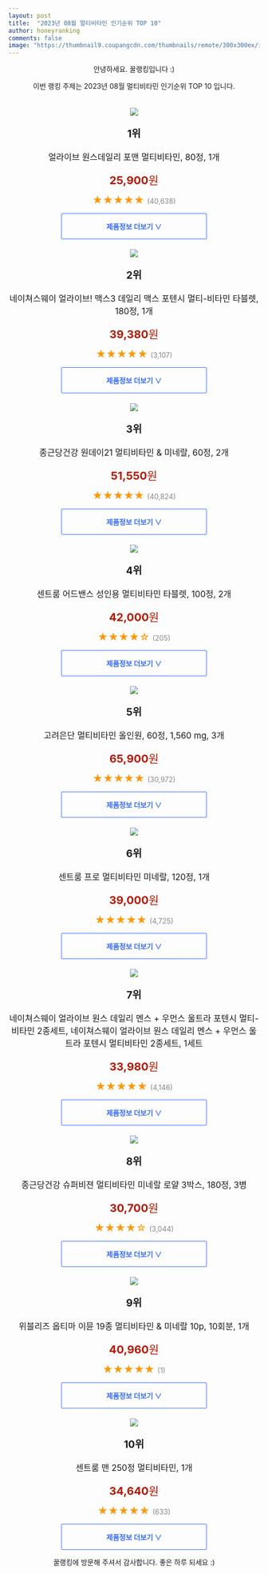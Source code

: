 ```yaml
---
layout: post
title:  "2023년 08월 멀티비타민 인기순위 TOP 10"
author: honeyranking
comments: false
image: "https://thumbnail9.coupangcdn.com/thumbnails/remote/300x300ex/image/retail/images/8488487147541960-340ca260-0c59-4699-987c-1993f2ce2106.jpg"
---
```

<p style="text-align: center;">안녕하세요. 꿀랭킹입니다 :)</p>
<p style="text-align: center;">이번 랭킹 주제는 2023년 08월 멀티비타민 인기순위 TOP 10 입니다.</p><center><img src="https://thumbnail9.coupangcdn.com/thumbnails/remote/300x300ex/image/retail/images/8488487147541960-340ca260-0c59-4699-987c-1993f2ce2106.jpg" style="margin-top:20px" /></center><p style="text-align: center; font-size: 20px"><b>1위</b></p><p style="text-align: center; font-size: 17px">얼라이브 원스데일리 포맨 멀티비타민, 80정, 1개</p><p style="text-align: center;"><span style="color: #b61800; font-size: 22px;"><b>25,900</b>원</span></p><p style="text-align: center;"><span style="color: #ff9600; font-size: 20px;">★★★★★ </span><span style="color: #878787;">(40,638)</span></p><center><a href="https://link.coupang.com/a/6g9CU"><div style="font-size: 14px; display: inline-block; padding: 15px 90px; color: #346aff; border-radius: 2px; border: 1px solid #346aff; cursor: pointer;"><b>제품정보 더보기 &or;</b></div></a></center><center><img src="https://thumbnail8.coupangcdn.com/thumbnails/remote/300x300ex/image/vendor_inventory/c8fe/743aeffac32b92539c531ee2fe1abbb5e9bf61c0018f199bc7e2dc98fb63.jpg" style="margin-top:20px" /></center><p style="text-align: center; font-size: 20px"><b>2위</b></p><p style="text-align: center; font-size: 17px">네이쳐스웨이 얼라이브! 맥스3 데일리 맥스 포텐시 멀티-비타민 타블렛, 180정, 1개</p><p style="text-align: center;"><span style="color: #b61800; font-size: 22px;"><b>39,380</b>원</span></p><p style="text-align: center;"><span style="color: #ff9600; font-size: 20px;">★★★★★ </span><span style="color: #878787;">(3,107)</span></p><center><a href="https://link.coupang.com/a/6g9CV"><div style="font-size: 14px; display: inline-block; padding: 15px 90px; color: #346aff; border-radius: 2px; border: 1px solid #346aff; cursor: pointer;"><b>제품정보 더보기 &or;</b></div></a></center><center><img src="https://thumbnail8.coupangcdn.com/thumbnails/remote/300x300ex/image/vendor_inventory/3546/32e0982f52dc8cf793a29eac5005ee7096a803eb499ba8b055045beed0f0.jpg" style="margin-top:20px" /></center><p style="text-align: center; font-size: 20px"><b>3위</b></p><p style="text-align: center; font-size: 17px">종근당건강 원데이21 멀티비타민 & 미네랄, 60정, 2개</p><p style="text-align: center;"><span style="color: #b61800; font-size: 22px;"><b>51,550</b>원</span></p><p style="text-align: center;"><span style="color: #ff9600; font-size: 20px;">★★★★★ </span><span style="color: #878787;">(40,824)</span></p><center><a href="https://link.coupang.com/a/6g9CW"><div style="font-size: 14px; display: inline-block; padding: 15px 90px; color: #346aff; border-radius: 2px; border: 1px solid #346aff; cursor: pointer;"><b>제품정보 더보기 &or;</b></div></a></center><center><img src="https://thumbnail9.coupangcdn.com/thumbnails/remote/300x300ex/image/vendor_inventory/33ac/6e3dff9ca8e473fb3596f5eea998bf00dccddaf8f2ab38a442ff54580406.jpg" style="margin-top:20px" /></center><p style="text-align: center; font-size: 20px"><b>4위</b></p><p style="text-align: center; font-size: 17px">센트룸 어드밴스 성인용 멀티비타민 타블렛, 100정, 2개</p><p style="text-align: center;"><span style="color: #b61800; font-size: 22px;"><b>42,000</b>원</span></p><p style="text-align: center;"><span style="color: #ff9600; font-size: 20px;">★★★★☆ </span><span style="color: #878787;">(205)</span></p><center><a href="https://link.coupang.com/a/6g9CX"><div style="font-size: 14px; display: inline-block; padding: 15px 90px; color: #346aff; border-radius: 2px; border: 1px solid #346aff; cursor: pointer;"><b>제품정보 더보기 &or;</b></div></a></center><center><img src="https://thumbnail10.coupangcdn.com/thumbnails/remote/300x300ex/image/vendor_inventory/ff07/7a7958f0688281dcc0977d1066b009132141259cd845541843f2063684b4.jpg" style="margin-top:20px" /></center><p style="text-align: center; font-size: 20px"><b>5위</b></p><p style="text-align: center; font-size: 17px">고려은단 멀티비타민 올인원, 60정, 1,560 mg, 3개</p><p style="text-align: center;"><span style="color: #b61800; font-size: 22px;"><b>65,900</b>원</span></p><p style="text-align: center;"><span style="color: #ff9600; font-size: 20px;">★★★★★ </span><span style="color: #878787;">(30,972)</span></p><center><a href="https://link.coupang.com/a/6g9CY"><div style="font-size: 14px; display: inline-block; padding: 15px 90px; color: #346aff; border-radius: 2px; border: 1px solid #346aff; cursor: pointer;"><b>제품정보 더보기 &or;</b></div></a></center><center><img src="https://thumbnail9.coupangcdn.com/thumbnails/remote/300x300ex/image/vendor_inventory/600d/d4c0682573f9f3dbe60c7f8dd3a501a76f767ee855c01f509fa1058c6035.jpg" style="margin-top:20px" /></center><p style="text-align: center; font-size: 20px"><b>6위</b></p><p style="text-align: center; font-size: 17px">센트룸 프로 멀티비타민 미네랄, 120정, 1개</p><p style="text-align: center;"><span style="color: #b61800; font-size: 22px;"><b>39,000</b>원</span></p><p style="text-align: center;"><span style="color: #ff9600; font-size: 20px;">★★★★★ </span><span style="color: #878787;">(4,725)</span></p><center><a href="https://link.coupang.com/a/6g9CZ"><div style="font-size: 14px; display: inline-block; padding: 15px 90px; color: #346aff; border-radius: 2px; border: 1px solid #346aff; cursor: pointer;"><b>제품정보 더보기 &or;</b></div></a></center><center><img src="https://thumbnail10.coupangcdn.com/thumbnails/remote/300x300ex/image/vendor_inventory/8ad0/fad3fd2fc6830b44ac542e730d8c392f17740670f9f388c1a033534ceae4.JPG" style="margin-top:20px" /></center><p style="text-align: center; font-size: 20px"><b>7위</b></p><p style="text-align: center; font-size: 17px">네이쳐스웨이 얼라이브 원스 데일리 멘스 + 우먼스 울트라 포텐시 멀티-비타민 2종세트, 네이쳐스웨이 얼라이브 원스 데일리 멘스 + 우먼스 울트라 포텐시 멀티비타민 2종세트, 1세트</p><p style="text-align: center;"><span style="color: #b61800; font-size: 22px;"><b>33,980</b>원</span></p><p style="text-align: center;"><span style="color: #ff9600; font-size: 20px;">★★★★★ </span><span style="color: #878787;">(4,146)</span></p><center><a href="https://link.coupang.com/a/6g9C0"><div style="font-size: 14px; display: inline-block; padding: 15px 90px; color: #346aff; border-radius: 2px; border: 1px solid #346aff; cursor: pointer;"><b>제품정보 더보기 &or;</b></div></a></center><center><img src="https://thumbnail10.coupangcdn.com/thumbnails/remote/300x300ex/image/vendor_inventory/a973/adf353a2481085b5ac9ff8cb8c2b2402226762713970f65a2d2739f36479.jpg" style="margin-top:20px" /></center><p style="text-align: center; font-size: 20px"><b>8위</b></p><p style="text-align: center; font-size: 17px">종근당건강 슈퍼비젼 멀티비타민 미네랄 로얄 3박스, 180정, 3병</p><p style="text-align: center;"><span style="color: #b61800; font-size: 22px;"><b>30,700</b>원</span></p><p style="text-align: center;"><span style="color: #ff9600; font-size: 20px;">★★★★☆ </span><span style="color: #878787;">(3,044)</span></p><center><a href="https://link.coupang.com/a/6g9C1"><div style="font-size: 14px; display: inline-block; padding: 15px 90px; color: #346aff; border-radius: 2px; border: 1px solid #346aff; cursor: pointer;"><b>제품정보 더보기 &or;</b></div></a></center><center><img src="https://thumbnail8.coupangcdn.com/thumbnails/remote/300x300ex/image/retail/images/2023/07/19/12/7/df617a7b-c237-4c2a-ac91-20bf03b91dd4.jpg" style="margin-top:20px" /></center><p style="text-align: center; font-size: 20px"><b>9위</b></p><p style="text-align: center; font-size: 17px">위블리즈 옵티마 이뮨 19종 멀티비타민 & 미네랄 10p, 10회분, 1개</p><p style="text-align: center;"><span style="color: #b61800; font-size: 22px;"><b>40,960</b>원</span></p><p style="text-align: center;"><span style="color: #ff9600; font-size: 20px;">★★★★★ </span><span style="color: #878787;">(1)</span></p><center><a href="https://link.coupang.com/a/6g9C2"><div style="font-size: 14px; display: inline-block; padding: 15px 90px; color: #346aff; border-radius: 2px; border: 1px solid #346aff; cursor: pointer;"><b>제품정보 더보기 &or;</b></div></a></center><center><img src="https://thumbnail10.coupangcdn.com/thumbnails/remote/300x300ex/image/vendor_inventory/88dd/7e7d55715f6ab306fe69601d8720e1cec4e2945b56ef3de03f785c952628.jpg" style="margin-top:20px" /></center><p style="text-align: center; font-size: 20px"><b>10위</b></p><p style="text-align: center; font-size: 17px">센트룸 맨 250정 멀티비타민, 1개</p><p style="text-align: center;"><span style="color: #b61800; font-size: 22px;"><b>34,640</b>원</span></p><p style="text-align: center;"><span style="color: #ff9600; font-size: 20px;">★★★★★ </span><span style="color: #878787;">(633)</span></p><center><a href="https://link.coupang.com/a/6g9C3"><div style="font-size: 14px; display: inline-block; padding: 15px 90px; color: #346aff; border-radius: 2px; border: 1px solid #346aff; cursor: pointer;"><b>제품정보 더보기 &or;</b></div></a></center><p style="text-align: center;">꿀랭킹에 방문해 주셔서 감사합니다. 좋은 하루 되세요 :)</p>